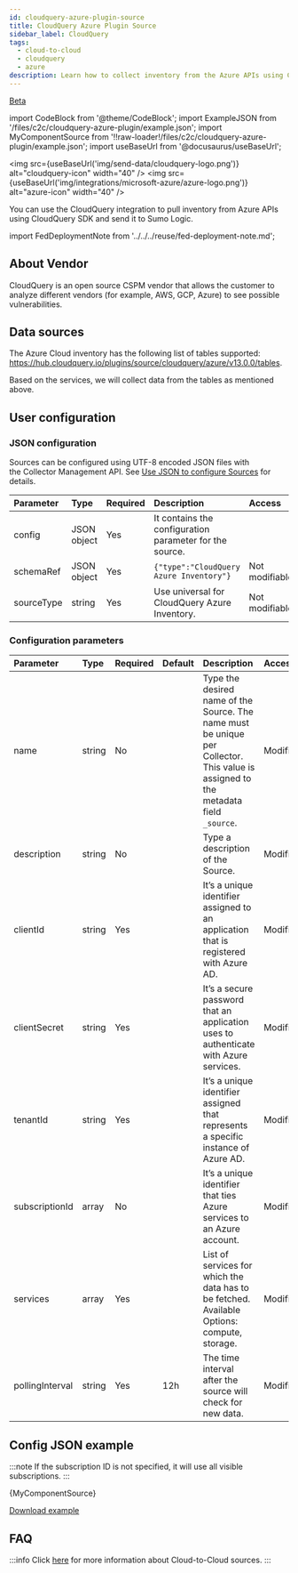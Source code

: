 ```yaml
---
id: cloudquery-azure-plugin-source
title: CloudQuery Azure Plugin Source
sidebar_label: CloudQuery
tags:
  - cloud-to-cloud
  - cloudquery
  - azure
description: Learn how to collect inventory from the Azure APIs using CloudQuery SDK and send it to Sumo Logic.
---
```


<head>
  <meta name="robots" content="noindex" />
</head>

<p><a href="/docs/beta"><span className="beta">Beta</span></a></p>

import CodeBlock from '@theme/CodeBlock';
import ExampleJSON from '/files/c2c/cloudquery-azure-plugin/example.json';
import MyComponentSource from '!!raw-loader!/files/c2c/cloudquery-azure-plugin/example.json';
import useBaseUrl from '@docusaurus/useBaseUrl';

<img src={useBaseUrl('img/send-data/cloudquery-logo.png')} alt="cloudquery-icon" width="40" />
<img src={useBaseUrl('img/integrations/microsoft-azure/azure-logo.png')} alt="azure-icon" width="40" />

You can use the CloudQuery integration to pull inventory from Azure APIs using CloudQuery SDK and send it to Sumo Logic.

import FedDeploymentNote from '../../../reuse/fed-deployment-note.md';

<FedDeploymentNote/>

## About Vendor

CloudQuery is an open source CSPM vendor that allows the customer to analyze different vendors (for example, AWS, GCP, Azure) to see possible vulnerabilities.

## Data sources

The Azure Cloud inventory has the following list of tables supported:
https://hub.cloudquery.io/plugins/source/cloudquery/azure/v13.0.0/tables.

Based on the services, we will collect data from the tables as mentioned above.

## User configuration

### JSON configuration

Sources can be configured using UTF-8 encoded JSON files with the Collector Management API. See [Use JSON to configure Sources](/docs/send-data/use-json-configure-sources) for details. 

| Parameter | Type | Required | Description | Access |
|:---|:---|:---|:---|:---|
| config | JSON object | Yes | It contains the configuration parameter for the source. |  |
| schemaRef | JSON object | Yes | `{"type":"CloudQuery Azure Inventory"}` | Not modifiable |
| sourceType | string | Yes | Use universal for CloudQuery Azure Inventory. | Not modifiable |


### Configuration parameters

| Parameter | Type | Required | Default | Description | Access |
|:---|:---|:---|:---|:---|:---|
| name | string | No |  | Type the desired name of the Source. The name must be unique per Collector. This value is assigned to the metadata field `_source`. | Modifiable |
| description | string | No |  | Type a description of the Source. | Modifiable |
| clientId | string | Yes |  | It’s a unique identifier assigned to an application that is registered with Azure AD. | Modifiable |
| clientSecret | string | Yes |  | It’s a secure password that an application uses to authenticate with Azure services. | Modifiable |
| tenantId | string | Yes |  | It’s a unique identifier assigned that represents a specific instance of Azure AD. | Modifiable |
| subscriptionId | array | No |  | It’s a unique identifier that ties Azure services to an Azure account. | Modifiable |
| services | array | Yes |  | List of services for which the data has to be fetched. Available Options: compute, storage. | Modifiable |
| pollingInterval | string | Yes | 12h | The time interval after the source will check for new data. | Modifiable |

## Config JSON example

:::note
If the subscription ID is not specified, it will use all visible subscriptions.
:::

<CodeBlock language="json">{MyComponentSource}</CodeBlock>

[Download example](/files/c2c/cloudquery-azure-plugin/example.json)

## FAQ

:::info
Click [here](/docs/c2c/info) for more information about Cloud-to-Cloud sources.
:::

